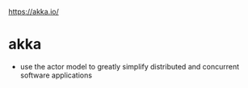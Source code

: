 https://akka.io/

# akka

- use the actor model to greatly simplify distributed and concurrent software applications
